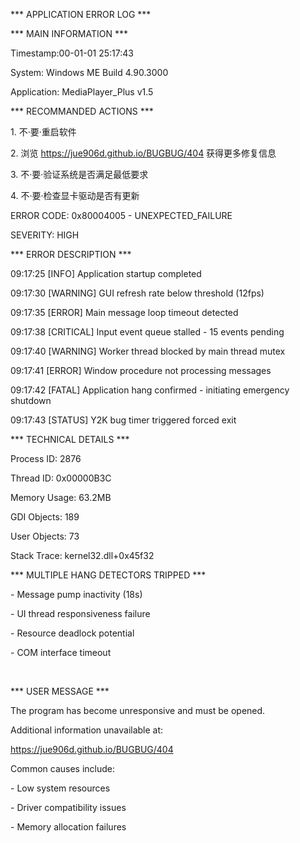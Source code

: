 \*\*\* APPLICATION ERROR LOG \*\*\*

\*\*\* MAIN INFORMATION \*\*\*

Timestamp:00-01-01 25:17:43

System: Windows ME Build 4.90.3000

Application: MediaPlayer\_Plus v1.5


\*\*\* RECOMMANDED ACTIONS \*\*\*

1\. 不·要·重启软件

2\. 浏览 https://jue906d.github.io/BUGBUG/404 获得更多修复信息

3\. 不·要·验证系统是否满足最低要求

4\. 不·要·检查显卡驱动是否有更新


ERROR CODE: 0x80004005 - UNEXPECTED\_FAILURE

SEVERITY: HIGH


\*\*\* ERROR DESCRIPTION \*\*\*

09:17:25 \[INFO] Application startup completed

09:17:30 \[WARNING] GUI refresh rate below threshold (12fps)

09:17:35 \[ERROR] Main message loop timeout detected

09:17:38 \[CRITICAL] Input event queue stalled - 15 events pending

09:17:40 \[WARNING] Worker thread blocked by main thread mutex

09:17:41 \[ERROR] Window procedure not processing messages

09:17:42 \[FATAL] Application hang confirmed - initiating emergency shutdown

09:17:43 \[STATUS] Y2K bug timer triggered forced exit



\*\*\* TECHNICAL DETAILS \*\*\*

Process ID: 2876

Thread ID: 0x00000B3C

Memory Usage: 63.2MB

GDI Objects: 189

User Objects: 73

Stack Trace: kernel32.dll+0x45f32



\*\*\* MULTIPLE HANG DETECTORS TRIPPED \*\*\*

\- Message pump inactivity (18s)

\- UI thread responsiveness failure  

\- Resource deadlock potential

\- COM interface timeout

&nbsp; 

\*\*\* USER MESSAGE \*\*\*

The program has become unresponsive and must be opened.

Additional information unavailable at:

https://jue906d.github.io/BUGBUG/404



Common causes include:

\- Low system resources

\- Driver compatibility issues  

\- Memory allocation failures

